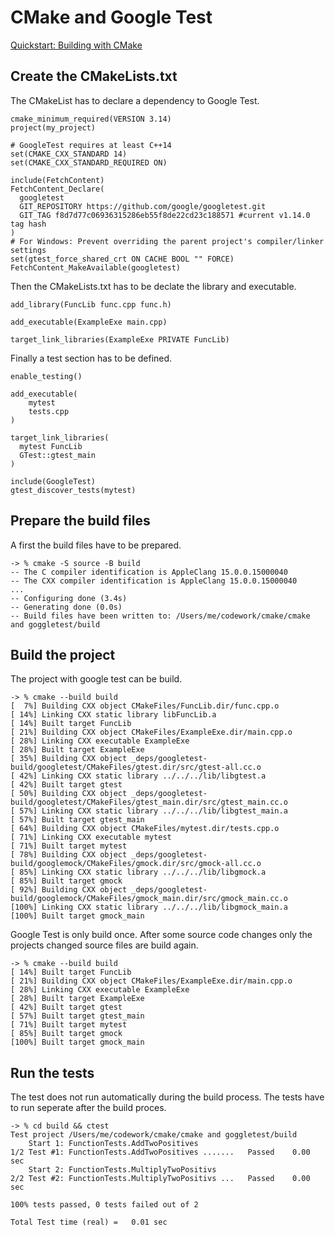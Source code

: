 # CMake and Google Test

[Quickstart: Building with CMake](http://google.github.io/googletest/quickstart-cmake.html)

## Create the CMakeLists.txt

The CMakeList has to declare a dependency to Google Test. 

```
cmake_minimum_required(VERSION 3.14)
project(my_project)

# GoogleTest requires at least C++14
set(CMAKE_CXX_STANDARD 14)
set(CMAKE_CXX_STANDARD_REQUIRED ON)

include(FetchContent)
FetchContent_Declare(
  googletest
  GIT_REPOSITORY https://github.com/google/googletest.git 
  GIT_TAG f8d7d77c06936315286eb55f8de22cd23c188571 #current v1.14.0 tag hash
)
# For Windows: Prevent overriding the parent project's compiler/linker settings
set(gtest_force_shared_crt ON CACHE BOOL "" FORCE)
FetchContent_MakeAvailable(googletest)
```
Then the CMakeLists.txt has to be declate the library and executable.

```
add_library(FuncLib func.cpp func.h)

add_executable(ExampleExe main.cpp)

target_link_libraries(ExampleExe PRIVATE FuncLib)
```

Finally a test section has to be defined.

```
enable_testing()

add_executable(
    mytest
    tests.cpp
)

target_link_libraries(
  mytest FuncLib
  GTest::gtest_main
)

include(GoogleTest)
gtest_discover_tests(mytest)
```
## Prepare the build files

A first the build files have to be prepared.

```
-> % cmake -S source -B build          
-- The C compiler identification is AppleClang 15.0.0.15000040
-- The CXX compiler identification is AppleClang 15.0.0.15000040
...
-- Configuring done (3.4s)
-- Generating done (0.0s)
-- Build files have been written to: /Users/me/codework/cmake/cmake and goggletest/build
```

## Build the project

The project with google test can be build.

```
-> % cmake --build build               
[  7%] Building CXX object CMakeFiles/FuncLib.dir/func.cpp.o
[ 14%] Linking CXX static library libFuncLib.a
[ 14%] Built target FuncLib
[ 21%] Building CXX object CMakeFiles/ExampleExe.dir/main.cpp.o
[ 28%] Linking CXX executable ExampleExe
[ 28%] Built target ExampleExe
[ 35%] Building CXX object _deps/googletest-build/googletest/CMakeFiles/gtest.dir/src/gtest-all.cc.o
[ 42%] Linking CXX static library ../../../lib/libgtest.a
[ 42%] Built target gtest
[ 50%] Building CXX object _deps/googletest-build/googletest/CMakeFiles/gtest_main.dir/src/gtest_main.cc.o
[ 57%] Linking CXX static library ../../../lib/libgtest_main.a
[ 57%] Built target gtest_main
[ 64%] Building CXX object CMakeFiles/mytest.dir/tests.cpp.o
[ 71%] Linking CXX executable mytest
[ 71%] Built target mytest
[ 78%] Building CXX object _deps/googletest-build/googlemock/CMakeFiles/gmock.dir/src/gmock-all.cc.o
[ 85%] Linking CXX static library ../../../lib/libgmock.a
[ 85%] Built target gmock
[ 92%] Building CXX object _deps/googletest-build/googlemock/CMakeFiles/gmock_main.dir/src/gmock_main.cc.o
[100%] Linking CXX static library ../../../lib/libgmock_main.a
[100%] Built target gmock_main
```

Google Test is only build once. After some source code changes only the projects changed source files are build again.

```
-> % cmake --build build 
[ 14%] Built target FuncLib
[ 21%] Building CXX object CMakeFiles/ExampleExe.dir/main.cpp.o
[ 28%] Linking CXX executable ExampleExe
[ 28%] Built target ExampleExe
[ 42%] Built target gtest
[ 57%] Built target gtest_main
[ 71%] Built target mytest
[ 85%] Built target gmock
[100%] Built target gmock_main
```

## Run the tests

The test does not run automatically during the build process. The tests have to run seperate after the build proces.

```
-> % cd build && ctest  
Test project /Users/me/codework/cmake/cmake and goggletest/build
    Start 1: FunctionTests.AddTwoPositives
1/2 Test #1: FunctionTests.AddTwoPositives .......   Passed    0.00 sec
    Start 2: FunctionTests.MultiplyTwoPositivs
2/2 Test #2: FunctionTests.MultiplyTwoPositivs ...   Passed    0.00 sec

100% tests passed, 0 tests failed out of 2

Total Test time (real) =   0.01 sec
```